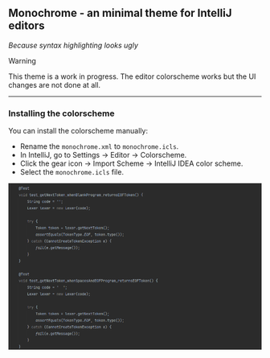 ## Monochrome - an minimal theme for IntelliJ editors

_Because syntax highlighting looks ugly_

> [!WARNING]
> This theme is a work in progress. The editor colorscheme works but the UI
> changes are not done at all.

<hr/>

### Installing the colorscheme

You can install the colorscheme manually:

* Rename the `monochrome.xml` to `monochrome.icls`.
* In IntelliJ, go to Settings -> Editor -> Colorscheme.
* Click the gear icon -> Import Scheme -> IntelliJ IDEA color scheme.
* Select the `monochrome.icls` file.

![image](monochrome.png)

